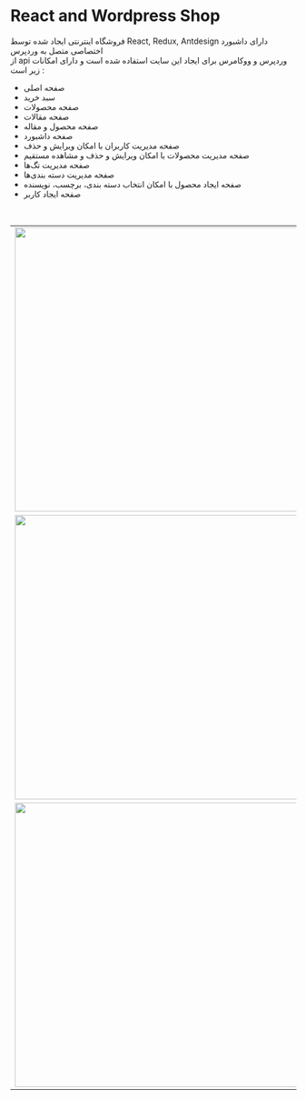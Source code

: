 # React and Wordpress Shop

فروشگاه اینترنتی ایجاد شده توسط React, Redux, Antdesign دارای داشبورد اختصاصی متصل به وردپرس
<br/>
از api وردپرس و ووکامرس برای ایجاد این سایت استفاده شده است و دارای امکانات زیر است :
- صفحه اصلی
- سبد خرید
- صفحه محصولات
- صفحه مقالات
- صفحه محصول و مقاله
- صفحه داشبورد
- صفحه مدیریت کاربران با امکان ویرایش و حذف
- صفحه مدیریت محصولات با امکان ویرایش و حذف و مشاهده مستقیم
- صفحه مدیریت تگ‌ها
- صفحه مدیریت دسته بندی‌ها
- صفحه ایجاد محصول با امکان انتخاب دسته بندی، برچسب، نویسنده
- صفحه ایجاد کاربر

<br/>

<table>
  <tr>
    <td valign="top" >
      <img src="https://user-images.githubusercontent.com/64223524/172601681-0ee13ea6-344f-41f1-8734-a5247bd50ce6.png" width="500" />
    </td>
    <td valign="top">
      <img src="https://user-images.githubusercontent.com/64223524/172601697-545748c6-0451-4ebe-b418-821328ec277c.png" width="500" />
    </td>
  </tr>
  
  <tr>
     <td valign="top" >
      <img src="https://user-images.githubusercontent.com/64223524/172601702-81915e03-7f1f-4ad8-aab0-37e6547ab616.png" width="500" />
    </td>
    <td valign="top">
      <img src="https://user-images.githubusercontent.com/64223524/172601717-7a251fae-c748-48a8-84f1-b3e931a23e6f.png" width="500" />
    </td>
  </tr>
  
  <tr>
    <td valign="top" >
      <img src="https://user-images.githubusercontent.com/64223524/172601721-e87cbf08-d1cc-4595-89fd-1023d532406f.png" width="500" />
    </td>
    <td valign="top">
      <img src="https://user-images.githubusercontent.com/64223524/172601732-17dc91bf-8397-4930-a70c-6983ff03cff0.png" width="500" />
    </td>
  </tr>
</table>


